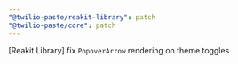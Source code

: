 ```yaml
---
"@twilio-paste/reakit-library": patch
"@twilio-paste/core": patch
---
```


[Reakit Library] fix `PopoverArrow` rendering on theme toggles

